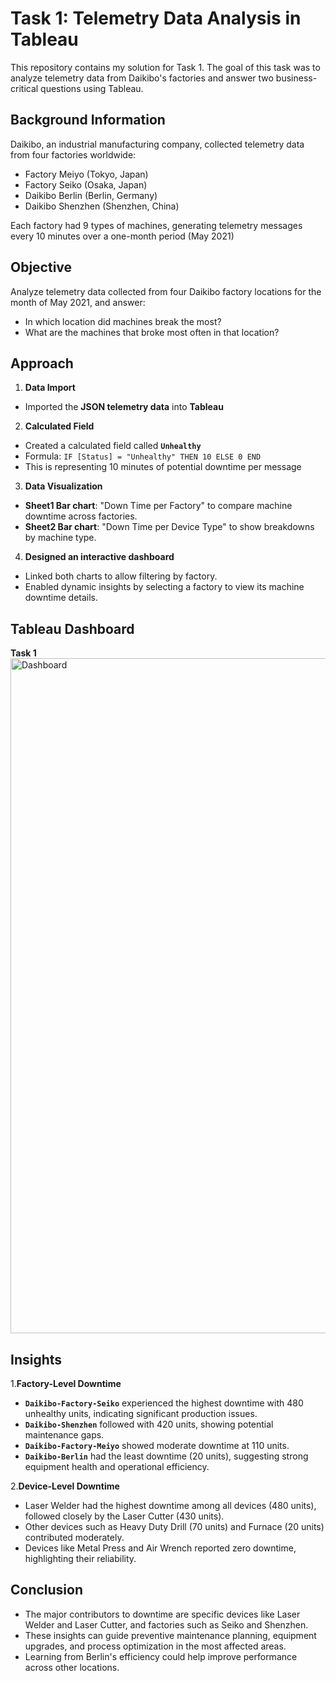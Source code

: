 # Task 1: Telemetry Data Analysis in Tableau

This repository contains my solution for Task 1. The goal of this task was to analyze telemetry data from Daikibo's factories and answer two business-critical questions using Tableau.

## Background Information
Daikibo, an industrial manufacturing company, collected telemetry data from four factories worldwide:
- Factory Meiyo (Tokyo, Japan)
- Factory Seiko (Osaka, Japan)
- Daikibo Berlin (Berlin, Germany)
- Daikibo Shenzhen (Shenzhen, China)

Each factory had 9 types of machines, generating telemetry messages every 10 minutes over a one-month period (May 2021)

## Objective
Analyze telemetry data collected from four Daikibo factory locations for the month of May 2021, and answer:
- In which location did machines break the most?
- What are the machines that broke most often in that location?

## Approach

1. **Data Import**
- Imported the **JSON telemetry data** into **Tableau**

2. **Calculated Field**
- Created a calculated field called **`Unhealthy`**
- Formula: `IF [Status] = "Unhealthy" THEN 10 ELSE 0 END`
- This is representing 10 minutes of potential downtime per message

3. **Data Visualization**
- **Sheet1 Bar chart**: "Down Time per Factory" to compare machine downtime across factories.
- **Sheet2 Bar chart**: "Down Time per Device Type" to show breakdowns by machine type.

4. **Designed an interactive dashboard**
- Linked both charts to allow filtering by factory.
- Enabled dynamic insights by selecting a factory to view its machine downtime details.

## Tableau Dashboard
**Task 1**
<img width="1920" height="1080" alt="Dashboard" src="https://github.com/user-attachments/assets/656d30a5-9433-433f-ad29-ca116d19507e" />

## Insights

1.**Factory-Level Downtime**
- **`Daikibo-Factory-Seiko`** experienced the highest downtime with 480 unhealthy units, indicating significant production issues.
- **`Daikibo-Shenzhen`** followed with 420 units, showing potential maintenance gaps.
- **`Daikibo-Factory-Meiyo`** showed moderate downtime at 110 units.
- **`Daikibo-Berlin`** had the least downtime (20 units), suggesting strong equipment health and operational efficiency.

2.**Device-Level Downtime**
- Laser Welder had the highest downtime among all devices (480 units), followed closely by the Laser Cutter (430 units).
- Other devices such as Heavy Duty Drill (70 units) and Furnace (20 units) contributed moderately.
- Devices like Metal Press and Air Wrench reported zero downtime, highlighting their reliability.

## Conclusion
- The major contributors to downtime are specific devices like Laser Welder and Laser Cutter, and factories such as Seiko and Shenzhen.
- These insights can guide preventive maintenance planning, equipment upgrades, and process optimization in the most affected areas.
- Learning from Berlin's efficiency could help improve performance across other locations.







